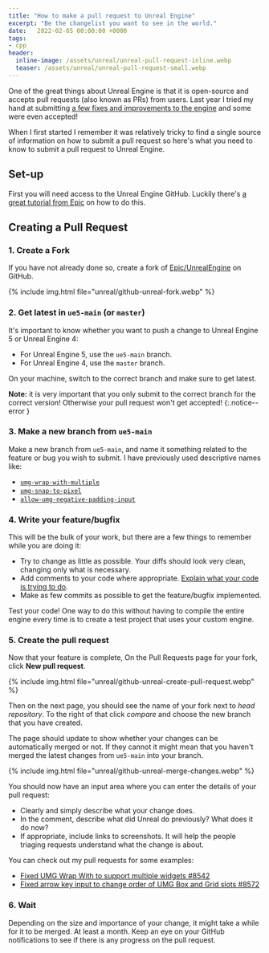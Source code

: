 ```yaml
---
title: "How to make a pull request to Unreal Engine"
excerpt: "Be the changelist you want to see in the world."
date:   2022-02-05 00:00:00 +0000
tags:
- cpp
header:
  inline-image: /assets/unreal/unreal-pull-request-inline.webp
  teaser: /assets/unreal/unreal-pull-request-small.webp
---
```


One of the great things about Unreal Engine is that it is open-source and
accepts pull requests (also known as PRs) from users. Last year I tried my hand at submitting [a few
fixes and improvements to the engine](https://github.com/EpicGames/UnrealEngine/pulls?q=is%3Apr+author%3Abenui-dev) and some were even accepted!

When I first started I remember it was relatively tricky to find a single
source of information on how to submit a pull request so here's what you need
to know to submit a pull request to Unreal Engine.

## Set-up

First you will need access to the Unreal Engine GitHub. Luckily there's [a great
tutorial from Epic](https://www.unrealengine.com/en-US/ue-on-github) on how to
do this.


## Creating a Pull Request


### 1. Create a Fork

If you have not already done so, create a fork of
[Epic/UnrealEngine](https://github.com/EpicGames/UnrealEngine) on GitHub.

{%
include img.html
file="unreal/github-unreal-fork.webp"
%}

### 2. Get latest in `ue5-main` (or `master`)

It's important to know whether you want to push a change to Unreal Engine 5 or
Unreal Engine 4:

* For Unreal Engine 5, use the `ue5-main` branch.
* For Unreal Engine 4, use the `master` branch.

On your machine, switch to the correct branch and make sure to get latest.

**Note:** it is very important that you only submit to the correct branch
for the correct version! Otherwise your pull request won't get accepted!
{:.notice--error }

### 3. Make a new branch from `ue5-main`

Make a new branch from `ue5-main`, and name it something related to the
feature or bug you wish to submit. I have previously used descriptive names
like:
* [`umg-wrap-with-multiple`](https://github.com/benui-dev/UnrealEngine/tree/umg-wrap-with-multiple)
* [`umg-snap-to-pixel`](https://github.com/benui-dev/UnrealEngine/umg-snap-to-pixel)
* [`allow-umg-negative-padding-input`](https://github.com/benui-dev/UnrealEngine/allow-umg-negative-padding-input)

### 4. Write your feature/bugfix

This will be the bulk of your work, but there are a few things to remember
while you are doing it:

- Try to change as little as possible. Your diffs should look very clean,
  changing only what is necessary.
- Add comments to your code where appropriate. [Explain what your code is trying to do](https://github.com/EpicGames/UnrealEngine/pull/8542/files#diff-34bd69e6776538cc9995c6192daa4fbce6d5ff9aefb6332e6b7165da4a6fd118R708-R709).
- Make as few commits as possible to get the feature/bugfix implemented.

Test your code! One way to do this without having to compile the entire engine
every time is to create a test project that uses your custom engine.

### 5. Create the pull request

Now that your feature is complete, On the Pull Requests page for your fork, click **New pull request**.

{%
include img.html
file="unreal/github-unreal-create-pull-request.webp"
%}

Then on the next page, you should see the name of your fork next to *head repository*. To the right of that click *compare* and choose the new branch that you have created.

The page should update to show whether your changes can be automatically merged
or not. If they cannot it might mean that you haven't merged the latest changes
from `ue5-main` into your branch.

{%
include img.html
file="unreal/github-unreal-merge-changes.webp"
%}

You should now have an input area where you can enter the details of your pull
request:

* Clearly and simply describe what your change does.
* In the comment, describe what did Unreal do previously? What does it do now?
* If appropriate, include links to screenshots. It will help the people
  triaging requests understand what the change is about.

You can check out my pull requests for some examples:
* [Fixed UMG Wrap With to support multiple widgets #8542](https://github.com/EpicGames/UnrealEngine/pull/8542)
* [Fixed arrow key input to change order of UMG Box and Grid slots #8572](https://github.com/EpicGames/UnrealEngine/pull/8572)


### 6. Wait

Depending on the size and importance of your change, it might take a while for
it to be merged. At least a month. Keep an eye on your GitHub notifications to
see if there is any progress on the pull request.
